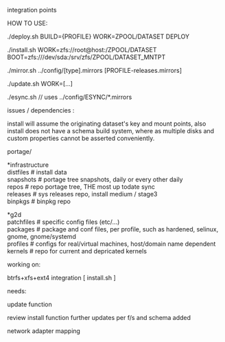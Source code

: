 integration points

HOW TO USE:

  ./deploy.sh BUILD={PROFILE} WORK=ZPOOL/DATASET DEPLOY


  ./install.sh WORK=zfs://root@host:/ZPOOL/DATASET BOOT=zfs:///dev/sda:/srv/zfs/ZPOOL/DATASET_MNTPT

  ./mirror.sh ../config/[type].mirrors [PROFILE-releases.mirrors]

  ./update.sh WORK=[...]

  ./esync.sh // uses ../config/ESYNC/*.mirrors




issues / dependencies :

  install will assume the originating dataset's key and mount points, also install does not have a schema build system, where as multiple disks and custom properties cannot be asserted conveniently. 






portage/

  *infrastructure\
  distfiles       # install data\
  snapshots       # portage tree snapshots, daily or every other daily\
  repos           # repo portage tree, THE most up todate sync\
  releases        # sys releases repo, install medium / stage3\
  binpkgs         # binpkg repo
  
  *g2d\
  patchfiles      # specific config files (etc/...)\
  packages        # package and conf files, per profile, such as hardened, selinux, gnome, gnome/systemd\
  profiles        # configs for real/virtual machines, host/domain name dependent\
  kernels         # repo for current and depricated kernels


working on:

  btrfs+xfs+ext4 integration [ install.sh ]



needs:

  update function
  
  review install function
  further updates per f/s and schema added

  network adapter mapping